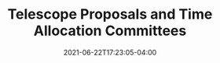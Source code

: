 ---
title: "Telescope Proposals and Time Allocation Committees"
date: 2021-06-22T17:23:05-04:00
draft: true
lecture_num: 2
---